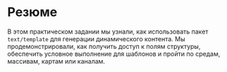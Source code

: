 # Резюме

В этом практическом задании мы узнали, как использовать пакет `text/template` для генерации динамического контента. Мы продемонстрировали, как получить доступ к полям структуры, обеспечить условное выполнение для шаблонов и пройти по средам, массивам, картам или каналам.
